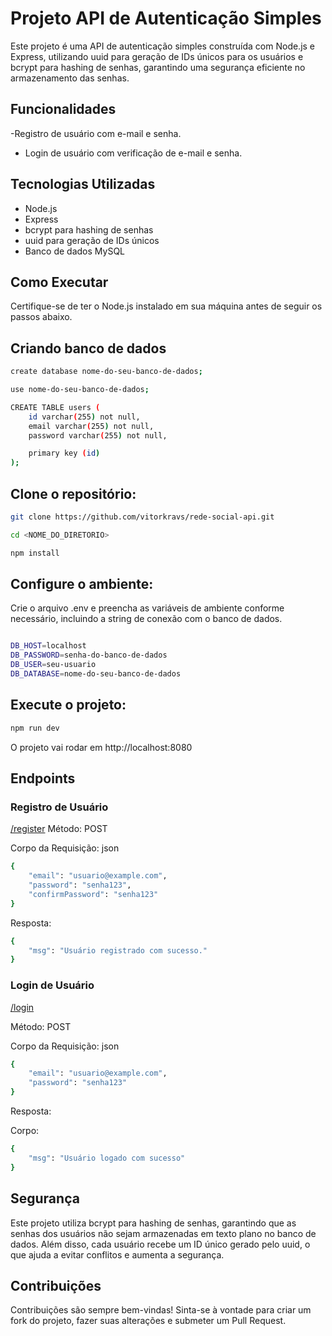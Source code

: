 # Projeto API de Autenticação Simples

Este projeto é uma API de autenticação simples construída com Node.js e Express, utilizando uuid para geração de IDs únicos para os usuários e bcrypt para hashing de senhas, garantindo uma segurança eficiente no armazenamento das senhas.

## Funcionalidades

-Registro de usuário com e-mail e senha.

- Login de usuário com verificação de e-mail e senha.

## Tecnologias Utilizadas

- Node.js
- Express
- bcrypt para hashing de senhas
- uuid para geração de IDs únicos
- Banco de dados MySQL

## Como Executar

Certifique-se de ter o Node.js instalado em sua máquina antes de seguir os passos abaixo.

## Criando banco de dados

```bash
create database nome-do-seu-banco-de-dados;

use nome-do-seu-banco-de-dados;

CREATE TABLE users (
	id varchar(255) not null,
    email varchar(255) not null,
    password varchar(255) not null,

    primary key (id)
);
```

## Clone o repositório:

```bash
git clone https://github.com/vitorkravs/rede-social-api.git

cd <NOME_DO_DIRETORIO>

npm install
```

## Configure o ambiente:

Crie o arquivo .env e preencha as variáveis de ambiente conforme necessário, incluindo a string de conexão com o banco de dados.

```bash

DB_HOST=localhost
DB_PASSWORD=senha-do-banco-de-dados
DB_USER=seu-usuario
DB_DATABASE=nome-do-seu-banco-de-dados

```

## Execute o projeto:

```bash
npm run dev
```

O projeto vai rodar em http://localhost:8080

## Endpoints

### Registro de Usuário

[/register](http://localhost:8080/user/register)
Método: POST

Corpo da Requisição:
json

```bash
{
    "email": "usuario@example.com",
    "password": "senha123",
    "confirmPassword": "senha123"
}
```

Resposta:

```bash
{
    "msg": "Usuário registrado com sucesso."
}
```

### Login de Usuário

[/login](http://localhost:8080/user/login)

Método: POST

Corpo da Requisição:
json

```bash
{
    "email": "usuario@example.com",
    "password": "senha123"
}
```

Resposta:

Corpo:

```bash
{
    "msg": "Usuário logado com sucesso"
}
```

## Segurança

Este projeto utiliza bcrypt para hashing de senhas, garantindo que as senhas dos usuários não sejam armazenadas em texto plano no banco de dados. Além disso, cada usuário recebe um ID único gerado pelo uuid, o que ajuda a evitar conflitos e aumenta a segurança.

## Contribuições

Contribuições são sempre bem-vindas! Sinta-se à vontade para criar um fork do projeto, fazer suas alterações e submeter um Pull Request.
